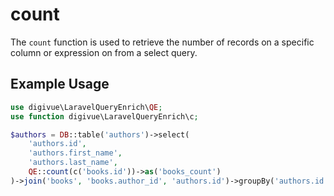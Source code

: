 # count

The `count` function is used to retrieve the number of records on a specific column or expression on from a select
query.

## Example Usage

```php
use digivue\LaravelQueryEnrich\QE;
use function digivue\LaravelQueryEnrich\c;

$authors = DB::table('authors')->select(
    'authors.id',
    'authors.first_name',
    'authors.last_name',
    QE::count(c('books.id'))->as('books_count')
)->join('books', 'books.author_id', 'authors.id')->groupBy('authors.id')->get();
```